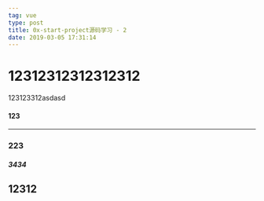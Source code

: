 ```yaml
---
tag: vue
type: post
title: 0x-start-project源码学习 - 2
date: 2019-03-05 17:31:14
---
```


# 12312312312312312

123123312asdasd

#### 123

---

<!-- more -->

### 223

##### 3434

## 12312
